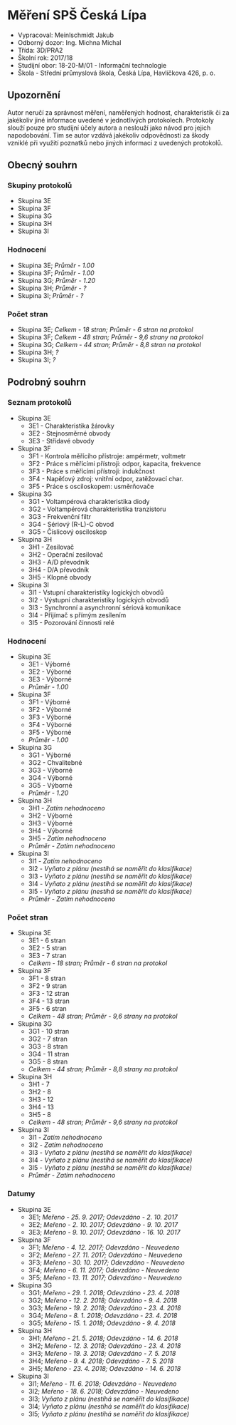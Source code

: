 # Měření SPŠ Česká Lípa
- Vypracoval: Meinlschmidt Jakub
- Odborný dozor: Ing. Michna Michal
- Třída: 3D/PRA2
- Školní rok: 2017/18
- Studijní obor: 18-20-M/01 - Informační technologie
- Škola - Střední průmyslová škola, Česká Lípa, Havlíčkova 426, p. o.
 
## Upozornění
Autor neručí za správnost měření, naměřených hodnost, charakteristik či za jakékoliv jiné informace uvedené v jednotlivých protokolech. Protokoly slouží pouze pro studijní účely autora a neslouží jako návod pro jejich napodobování. Tím se autor vzdává jakékoliv odpovědnosti za škody vzniklé při využití poznatků nebo jiných informací z uvedených protokolů.

## Obecný souhrn
### Skupiny protokolů
- Skupina 3E
- Skupina 3F
- Skupina 3G
- Skupina 3H
- Skupina 3I

### Hodnocení
- Skupina 3E; *Průměr - 1.00*
- Skupina 3F; *Průměr - 1.00*
- Skupina 3G; *Průměr - 1.20*
- Skupina 3H; *Průměr - ?*
- Skupina 3I; *Průměr - ?*

### Počet stran
- Skupina 3E; *Celkem - 18 stran; Průměr - 6 stran na protokol*
- Skupina 3F; *Celkem - 48 stran; Průměr - 9,6 strany na protokol*
- Skupina 3G; *Celkem - 44 stran; Průměr - 8,8 stran na protokol*
- Skupina 3H; *?*
- Skupina 3I; *?*

## Podrobný souhrn

### Seznam protokolů
- Skupina 3E
    - 3E1 - Charakteristika žárovky
    - 3E2 - Stejnosměrné obvody
    - 3E3 - Střídavé obvody
- Skupina 3F
    - 3F1 - Kontrola měřícího přístroje: ampérmetr, voltmetr
    - 3F2 - Práce s měřícími přístroji: odpor, kapacita, frekvence
    - 3F3 - Práce s měřícími přístroji: indukčnost
    - 3F4 - Napěťový zdroj: vnitřní odpor, zatěžovací char.
    - 3F5 - Práce s osciloskopem: usměrňovače
- Skupina 3G
    - 3G1 - Voltampérová charakteristika diody
    - 3G2 - Voltampérová charakteristika tranzistoru
    - 3G3 - Frekvenční filtr
    - 3G4 - Sériový (R-L)-C obvod
    - 3G5 - Číslicový osciloskop
- Skupina 3H
    - 3H1 - Zesilovač
    - 3H2 - Operační zesilovač
    - 3H3 - A/D převodník
    - 3H4 - D/A převodník
    - 3H5 - Klopné obvody
- Skupina 3I
    - 3I1 - Vstupní charakteristiky logických obvodů
    - 3I2 - Výstupní charakteristiky logických obvodů
    - 3I3 - Synchronní a asynchronní sériová komunikace
    - 3I4 - Přijímač s přímým zesílením
    - 3I5 - Pozorování činnosti relé
    
### Hodnocení
- Skupina 3E
    - 3E1 - Výborné
    - 3E2 - Výborné
    - 3E3 - Výborné
    - *Průměr - 1.00*
- Skupina 3F
    - 3F1 - Výborné
    - 3F2 - Výborné
    - 3F3 - Výborné
    - 3F4 - Výborné
    - 3F5 - Výborné
    - *Průměr - 1.00*
- Skupina 3G
    - 3G1 - Výborné
    - 3G2 - Chvalitebné
    - 3G3 - Výborné
    - 3G4 - Výborné
    - 3G5 - Výborné
    - *Průměr - 1.20*
- Skupina 3H
    - 3H1 - *Zatím nehodnoceno*
    - 3H2 - Výborné
    - 3H3 - Výborné
    - 3H4 - Výborné
    - 3H5 - *Zatím nehodnoceno*
    - *Průměr - Zatím nehodnoceno*
- Skupina 3I
    - 3I1 - *Zatím nehodnoceno*
    - 3I2 - *Vyňato z plánu (nestíhá se naměřit do klasifikace)*
    - 3I3 - *Vyňato z plánu (nestíhá se naměřit do klasifikace)*
    - 3I4 - *Vyňato z plánu (nestíhá se naměřit do klasifikace)*
    - 3I5 - *Vyňato z plánu (nestíhá se naměřit do klasifikace)*
    - *Průměr - Zatím nehodnoceno*
    
### Počet stran
- Skupina 3E
    - 3E1 - 6 stran
    - 3E2 - 5 stran
    - 3E3 - 7 stran
    - *Celkem - 18 stran; Průměr - 6 stran na protokol*
- Skupina 3F
    - 3F1 - 8 stran
    - 3F2 - 9 stran
    - 3F3 - 12 stran
    - 3F4 - 13 stran
    - 3F5 - 6 stran
    - *Celkem - 48 stran; Průměr - 9,6 strany na protokol*
- Skupina 3G
    - 3G1 - 10 stran
    - 3G2 - 7 stran
    - 3G3 - 8 stran
    - 3G4 - 11 stran
    - 3G5 - 8 stran
    - *Celkem - 44 stran; Průměr - 8,8 strany na protokol*
- Skupina 3H
    - 3H1 - 7
    - 3H2 - 8
    - 3H3 - 12
    - 3H4 - 13
    - 3H5 - 8
    - *Celkem - 48 stran; Průměr - 9,6 strany na protokol*
- Skupina 3I
    - 3I1 - *Zatím nehodnoceno*
    - 3I2 - *Zatím nehodnoceno*
    - 3I3 - *Vyňato z plánu (nestíhá se naměřit do klasifikace)*
    - 3I4 - *Vyňato z plánu (nestíhá se naměřit do klasifikace)*
    - 3I5 - *Vyňato z plánu (nestíhá se naměřit do klasifikace)*
    - *Průměr - Zatím nehodnoceno*

### Datumy
- Skupina 3E
    - 3E1; *Meřeno - 25. 9. 2017; Odevzdáno - 2. 10. 2017*
    - 3E2; *Meřeno - 2. 10. 2017; Odevzdáno - 9. 10. 2017*
    - 3E3; *Meřeno - 9. 10. 2017; Odevzdáno - 16. 10. 2017*
- Skupina 3F
    - 3F1; *Meřeno - 4. 12. 2017; Odevzdáno - Neuvedeno*
    - 3F2; *Meřeno - 27. 11. 2017; Odevzdáno - Neuvedeno*
    - 3F3; *Meřeno - 30. 10. 2017; Odevzdáno - Neuvedeno*
    - 3F4; *Meřeno - 6. 11. 2017; Odevzdáno - Neuvedeno*
    - 3F5; *Meřeno - 13. 11. 2017; Odevzdáno - Neuvedeno*
- Skupina 3G
    - 3G1; *Meřeno - 29. 1. 2018; Odevzdáno - 23. 4. 2018*
    - 3G2; *Meřeno - 12. 2. 2018; Odevzdáno - 9. 4. 2018*
    - 3G3; *Meřeno - 19. 2. 2018; Odevzdáno - 23. 4. 2018*
    - 3G4; *Meřeno - 8. 1. 2018; Odevzdáno - 23. 4. 2018*
    - 3G5; *Meřeno - 15. 1. 2018; Odevzdáno - 9. 4. 2018*
- Skupina 3H
    - 3H1; *Meřeno - 21. 5. 2018; Odevzdáno - 14. 6. 2018*
    - 3H2; *Meřeno - 12. 3. 2018; Odevzdáno - 23. 4. 2018*
    - 3H3; *Meřeno - 19. 3. 2018; Odevzdáno - 7. 5. 2018*
    - 3H4; *Meřeno - 9. 4. 2018; Odevzdáno - 7. 5. 2018*
    - 3H5; *Meřeno - 23. 4. 2018; Odevzdáno - 14. 6. 2018*
- Skupina 3I
    - 3I1; *Meřeno - 11. 6. 2018; Odevzdáno - Neuvedeno*
    - 3I2; *Meřeno - 18. 6. 2018; Odevzdáno - Neuvedeno*
    - 3I3; *Vyňato z plánu (nestíhá se naměřit do klasifikace)*
    - 3I4; *Vyňato z plánu (nestíhá se naměřit do klasifikace)*
    - 3I5; *Vyňato z plánu (nestíhá se naměřit do klasifikace)*
